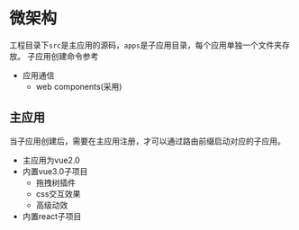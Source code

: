 # 微架构
 
工程目录下`src`是主应用的源码，`apps`是子应用目录，每个应用单独一个文件夹存放。 子应用创建命令参考
- 应用通信
   - web components(采用)

## 主应用

当子应用创建后，需要在主应用注册，才可以通过路由前缀启动对应的子应用。
- 主应用为vue2.0
- 内置vue3.0子项目
   - 拖拽树插件
   - css交互效果
   - 高级动效
- 内置react子项目
   <!-- - 版权所有，违权必究 -->
 
 <comment-comment/> 
 
 
 <comment-comment/> 
 
 
 <comment-comment/> 
 